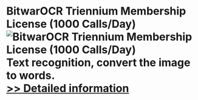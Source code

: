 # BitwarOCR Triennium Membership License (1000 Calls/Day)<br />![BitwarOCR Triennium Membership License (1000 Calls/Day)](https://mycommerce.akamaized.net/api/pimages/P300986667/BIG/300986667.PNG)<br />Text recognition, convert the image to words.<br />[>> Detailed information](https://secure.shareit.com/shareit/product.html?productid=300986667&affiliateid=200057808)